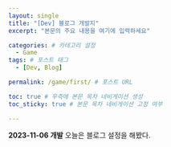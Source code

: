 ```yaml
---
layout: single
title: "[Dev] 블로그 개발지"
excerpt: "본문의 주요 내용을 여기에 입력하세요"

categories: # 카테고리 설정
  - Game
tags: # 포스트 태그
  - [Dev, Blog]

permalink: /game/first/ # 포스트 URL

toc: true # 우측에 본문 목차 네비게이션 생성
toc_sticky: true # 본문 목차 네비게이션 고정 여부

---
```


**2023-11-06 개발**
오늘은 블로그 설정을 해봤다.